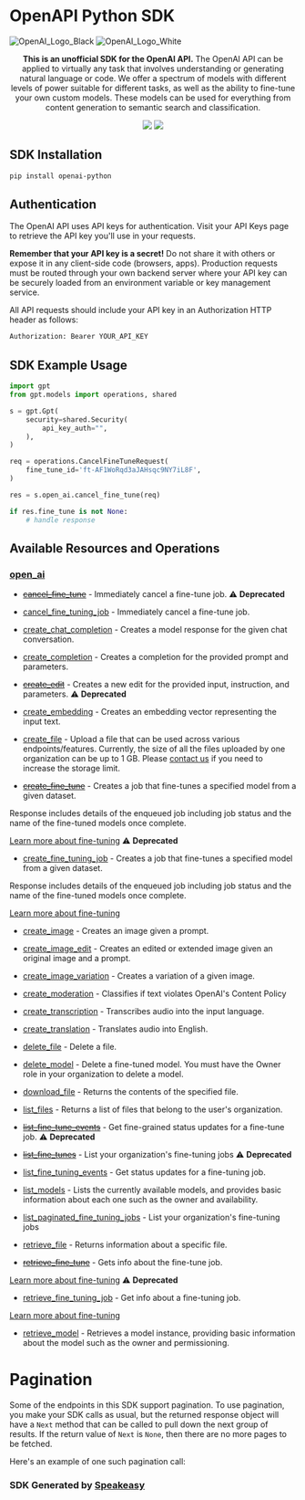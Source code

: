 # OpenAPI Python SDK

![OpenAI_Logo_Black](https://user-images.githubusercontent.com/6267663/220744241-48f469af-40b6-4d7f-ab48-8426b30189f0.svg#gh-light-mode-only)
![OpenAI_Logo_White](https://user-images.githubusercontent.com/6267663/220744513-66c99d0e-ed91-4577-982f-e7128d35ce95.svg#gh-dark-mode-only)

<div align="center">
   <p><strong>This is an unofficial SDK for the OpenAI API.</strong> The OpenAI API can be applied to virtually any task that involves understanding or generating natural language or code. We offer a spectrum of models with different levels of power suitable for different tasks, as well as the ability to fine-tune your own custom models. These models can be used for everything from content generation to semantic search and classification.</p>
   <a href="https://github.com/speakeasy-sdks/openai-python-sdk/actions"><img src="https://img.shields.io/github/actions/workflow/status/speakeasy-sdks/openai-python-sdk/speakeasy_sdk_generation.yml?style=for-the-badge" /></a>
   <a href="https://platform.openai.com/docs/introduction"><img src="https://img.shields.io/static/v1?label=Docs&message=API Ref&color=2ca47c&style=for-the-badge" /></a>
</div>

<!-- Start SDK Installation -->
## SDK Installation

```bash
pip install openai-python
```
<!-- End SDK Installation -->

## Authentication

The OpenAI API uses API keys for authentication. Visit your API Keys page to retrieve the API key you'll use in your requests.

**Remember that your API key is a secret!** Do not share it with others or expose it in any client-side code (browsers, apps). Production requests must be routed through your own backend server where your API key can be securely loaded from an environment variable or key management service.

All API requests should include your API key in an Authorization HTTP header as follows:

```bash
Authorization: Bearer YOUR_API_KEY
```

## SDK Example Usage
<!-- Start SDK Example Usage -->
```python
import gpt
from gpt.models import operations, shared

s = gpt.Gpt(
    security=shared.Security(
        api_key_auth="",
    ),
)

req = operations.CancelFineTuneRequest(
    fine_tune_id='ft-AF1WoRqd3aJAHsqc9NY7iL8F',
)

res = s.open_ai.cancel_fine_tune(req)

if res.fine_tune is not None:
    # handle response
```
<!-- End SDK Example Usage -->

<!-- Start SDK Available Operations -->
## Available Resources and Operations


### [open_ai](docs/sdks/openai/README.md)

* [~~cancel_fine_tune~~](docs/sdks/openai/README.md#cancel_fine_tune) - Immediately cancel a fine-tune job.
 :warning: **Deprecated**
* [cancel_fine_tuning_job](docs/sdks/openai/README.md#cancel_fine_tuning_job) - Immediately cancel a fine-tune job.

* [create_chat_completion](docs/sdks/openai/README.md#create_chat_completion) - Creates a model response for the given chat conversation.
* [create_completion](docs/sdks/openai/README.md#create_completion) - Creates a completion for the provided prompt and parameters.
* [~~create_edit~~](docs/sdks/openai/README.md#create_edit) - Creates a new edit for the provided input, instruction, and parameters. :warning: **Deprecated**
* [create_embedding](docs/sdks/openai/README.md#create_embedding) - Creates an embedding vector representing the input text.
* [create_file](docs/sdks/openai/README.md#create_file) - Upload a file that can be used across various endpoints/features. Currently, the size of all the files uploaded by one organization can be up to 1 GB. Please [contact us](https://help.openai.com/) if you need to increase the storage limit.

* [~~create_fine_tune~~](docs/sdks/openai/README.md#create_fine_tune) - Creates a job that fine-tunes a specified model from a given dataset.

Response includes details of the enqueued job including job status and the name of the fine-tuned models once complete.

[Learn more about fine-tuning](/docs/guides/legacy-fine-tuning)
 :warning: **Deprecated**
* [create_fine_tuning_job](docs/sdks/openai/README.md#create_fine_tuning_job) - Creates a job that fine-tunes a specified model from a given dataset.

Response includes details of the enqueued job including job status and the name of the fine-tuned models once complete.

[Learn more about fine-tuning](/docs/guides/fine-tuning)

* [create_image](docs/sdks/openai/README.md#create_image) - Creates an image given a prompt.
* [create_image_edit](docs/sdks/openai/README.md#create_image_edit) - Creates an edited or extended image given an original image and a prompt.
* [create_image_variation](docs/sdks/openai/README.md#create_image_variation) - Creates a variation of a given image.
* [create_moderation](docs/sdks/openai/README.md#create_moderation) - Classifies if text violates OpenAI's Content Policy
* [create_transcription](docs/sdks/openai/README.md#create_transcription) - Transcribes audio into the input language.
* [create_translation](docs/sdks/openai/README.md#create_translation) - Translates audio into English.
* [delete_file](docs/sdks/openai/README.md#delete_file) - Delete a file.
* [delete_model](docs/sdks/openai/README.md#delete_model) - Delete a fine-tuned model. You must have the Owner role in your organization to delete a model.
* [download_file](docs/sdks/openai/README.md#download_file) - Returns the contents of the specified file.
* [list_files](docs/sdks/openai/README.md#list_files) - Returns a list of files that belong to the user's organization.
* [~~list_fine_tune_events~~](docs/sdks/openai/README.md#list_fine_tune_events) - Get fine-grained status updates for a fine-tune job.
 :warning: **Deprecated**
* [~~list_fine_tunes~~](docs/sdks/openai/README.md#list_fine_tunes) - List your organization's fine-tuning jobs
 :warning: **Deprecated**
* [list_fine_tuning_events](docs/sdks/openai/README.md#list_fine_tuning_events) - Get status updates for a fine-tuning job.

* [list_models](docs/sdks/openai/README.md#list_models) - Lists the currently available models, and provides basic information about each one such as the owner and availability.
* [list_paginated_fine_tuning_jobs](docs/sdks/openai/README.md#list_paginated_fine_tuning_jobs) - List your organization's fine-tuning jobs

* [retrieve_file](docs/sdks/openai/README.md#retrieve_file) - Returns information about a specific file.
* [~~retrieve_fine_tune~~](docs/sdks/openai/README.md#retrieve_fine_tune) - Gets info about the fine-tune job.

[Learn more about fine-tuning](/docs/guides/legacy-fine-tuning)
 :warning: **Deprecated**
* [retrieve_fine_tuning_job](docs/sdks/openai/README.md#retrieve_fine_tuning_job) - Get info about a fine-tuning job.

[Learn more about fine-tuning](/docs/guides/fine-tuning)

* [retrieve_model](docs/sdks/openai/README.md#retrieve_model) - Retrieves a model instance, providing basic information about the model such as the owner and permissioning.
<!-- End SDK Available Operations -->



<!-- Start Dev Containers -->

<!-- End Dev Containers -->



<!-- Start Pagination -->
# Pagination

Some of the endpoints in this SDK support pagination. To use pagination, you make your SDK calls as usual, but the
returned response object will have a `Next` method that can be called to pull down the next group of results. If the
return value of `Next` is `None`, then there are no more pages to be fetched.

Here's an example of one such pagination call:
<!-- End Pagination -->

<!-- Placeholder for Future Speakeasy SDK Sections -->



### SDK Generated by [Speakeasy](https://docs.speakeasyapi.dev/docs/using-speakeasy/client-sdks)
